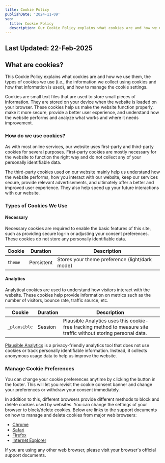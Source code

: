 ```yaml
---
title: Cookie Policy
publishDate: '2024-11-09'
seo:
  title: Cookie Policy
  description: Our Cookie Policy explains what cookies are and how we use them on our website.
---
```


<h2 class="mb-12 text-[rgb(var(--color-text-main))] sm:mb-14 text-sm sm:text-base leading-normal pb-6 border-b border-solid border-main inline-block">Last Updated: 22-Feb-2025</h2>

## What are cookies?

This Cookie Policy explains what cookies are and how we use them, the types of cookies we use (i.e., the information we collect using cookies and how that information is used), and how to manage the cookie settings.

Cookies are small text files that are used to store small pieces of information. They are stored on your device when the website is loaded on your browser. These cookies help us make the website function properly, make it more secure, provide a better user experience, and understand how the website performs and analyze what works and where it needs improvement.

### How do we use cookies?

As with most online services, our website uses first-party and third-party cookies for several purposes. First-party cookies are mostly necessary for the website to function the right way and do not collect any of your personally identifiable data.

The third-party cookies used on our website mainly help us understand how the website performs, how you interact with our website, keep our services secure, provide relevant advertisements, and ultimately offer a better and improved user experience. They also help speed up your future interactions with our website.

### Types of Cookies We Use

#### Necessary
Necessary cookies are required to enable the basic features of this site, such as providing secure log-in or adjusting your consent preferences. These cookies do not store any personally identifiable data.

| Cookie | Duration | Description |
|--------|----------|-------------|
| `theme` | Persistent | Stores your theme preference (light/dark mode) |

#### Analytics
Analytical cookies are used to understand how visitors interact with the website. These cookies help provide information on metrics such as the number of visitors, bounce rate, traffic source, etc.

| Cookie | Duration | Description |
|--------|----------|-------------|
| `_plausible` | Session | Plausible Analytics uses this cookie-free tracking method to measure site traffic without storing personal data. |

[Plausible Analytics](https://plausible.io/) is a privacy-friendly analytics tool that does not use cookies or track personally identifiable information. Instead, it collects anonymous usage data to help us improve the website.

### Manage Cookie Preferences

You can change your cookie preferences anytime by clicking the button in the footer. This will let you revisit the cookie consent banner and change your preferences or withdraw your consent immediately.

In addition to this, different browsers provide different methods to block and delete cookies used by websites. You can change the settings of your browser to block/delete cookies. Below are links to the support documents on how to manage and delete cookies from major web browsers:

- [Chrome](https://support.google.com/accounts/answer/32050)
- [Safari](https://support.apple.com/en-in/guide/safari/sfri11471/mac)
- [Firefox](https://support.mozilla.org/en-US/kb/clear-cookies-and-site-data-firefox?redirectslug=delete-cookies-remove-info-websites-stored&redirectlocale=en-US)
- [Internet Explorer](https://support.microsoft.com/en-us/topic/how-to-delete-cookie-files-in-internet-explorer-bca9446f-d873-78de-77ba-d42645fa52fc)

If you are using any other web browser, please visit your browser's official support documents.